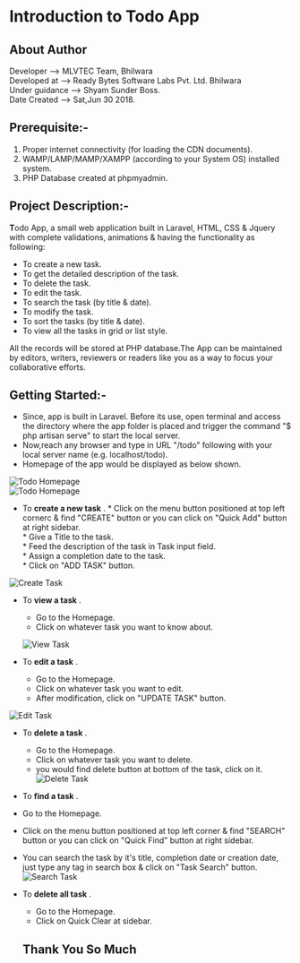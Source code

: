 
# Introduction to Todo App
  
  
## About Author

Developer	-->   MLVTEC Team, Bhilwara  
Developed at 	-->   Ready Bytes Software Labs Pvt. Ltd. Bhilwara  
Under guidance	-->   Shyam Sunder Boss.  
Date Created	-->   Sat,Jun 30 2018.  

## Prerequisite:-

1. Proper internet connectivity (for loading the CDN documents). 
2. WAMP/LAMP/MAMP/XAMPP (according to your System OS) installed system.
3. PHP Database created at phpmyadmin.

## Project Description:-

**T**odo App, a small web application built in Laravel, HTML, CSS  &amp; Jquery with complete validations, animations &
     having the functionality as following:
 * To create a new task.  
 * To get the detailed description of the task.  
 * To delete the task.  
 * To edit the task.  
 * To search the task (by title & date).  
 * To modify the task.  
 * To sort the tasks (by title & date).  
 * To view all the tasks in grid or list style.  
     
All the records will be stored at PHP database.The App can be maintained by editors, writers, reviewers or readers like you as a way to focus your collaborative efforts.

## Getting Started:-

* Since, app is built in Laravel. Before its use, open terminal and access the directory 
             where the app folder is placed and trigger the command "$ php artisan serve" to start the local server.  
* Now,reach any browser and type in URL "/todo" following with your local server name (e.g. localhost/todo).  
* Homepage of the app would be displayed as below shown.  
		
![Todo Homepage](https://github.com/Rajs0ni/Web-Apps/blob/master/todo_using_Laravel/screenshots/Screenshot-1.png)  
![Todo Homepage](https://github.com/Rajs0ni/Web-Apps/blob/master/todo_using_Laravel/screenshots/Screenshot-2.png)  

* To __create a new task__ .
       * Click on the menu button positioned at top left cornerc &amp; find "CREATE" button or you can click on "Quick Add" button at right sidebar.  
       * Give a Title to the task.  
       * Feed the description of the task in Task input field.  
       * Assign a completion date to the task.  
       * Click on "ADD TASK" button.  
       
 ![Create Task](https://github.com/Rajs0ni/Web-Apps/blob/master/todo_using_Laravel/screenshots/Screenshot-3.png)  
 
* To __view a task__ .  
  * Go to the Homepage.  
  * Click on whatever task you want to know about.  
  
  ![View Task](https://github.com/Rajs0ni/Web-Apps/blob/master/todo_using_Laravel/screenshots/Screenshot-6.png)  
 
 * To __edit a task__ .
    * Go to the Homepage.  
    * Click on whatever task you want to edit.  
    * After modification, click on "UPDATE TASK" button. 
    
![Edit Task](https://github.com/Rajs0ni/Web-Apps/blob/master/todo_using_Laravel/screenshots/Screenshot-7.png)  
 * To __delete a task__ .
     * Go to the Homepage.  
     * Click on whatever task you want to delete.  
     * you would find delete button at bottom of the task, click on it.  
  ![Delete Task](https://github.com/Rajs0ni/Web-Apps/blob/master/todo_using_Laravel/screenshots/Screenshot-7.png) 
  
 * To __find a task__ .  
  * Go to the Homepage.
* Click on the menu button positioned at top left corner & find "SEARCH" button or you can click on "Quick Find" button at right sidebar.
* You can search the task by it's title, completion date or creation date, just type any tag in search box & click on "Task Search" button.
 ![Search Task](https://github.com/Rajs0ni/Web-Apps/blob/master/todo_using_Laravel/screenshots/Screenshot-5.png) 
 
 * To __delete all task__ .
 	* Go to the Homepage.  
 	* Click on Quick Clear at sidebar.
 
 
   Thank You So Much
   ---
